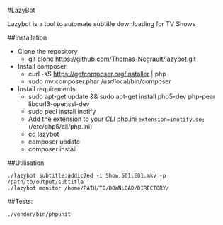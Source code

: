 #LazyBot

Lazybot is a tool to automate subtitle downloading for TV Shows


##Installation
- Clone the repository
    - git clone https://github.com/Thomas-Negrault/lazybot.git
- Install composer
    - curl -sS https://getcomposer.org/installer | php
    - sudo mv composer.phar /usr/local/bin/composer
- Install requirements
    - sudo apt-get update && sudo apt-get install php5-dev php-pear libcurl3-openssl-dev
    - sudo pecl install inotify
    - Add the extension to your *CLI* php.ini `extension=inotify.so;` (/etc/php5/cli/php.ini)
    - cd lazybot
    - composer update
    - composer install

##Utilisation

``` 
./lazybot subtitle:addic7ed -i Show.S01.E01.mkv -p /path/to/output/subtitle
./lazybot monitor /home/PATH/TO/DOWNLOAD/DIRECTORY/

```

##Tests:

```
./vendor/bin/phpunit
```
